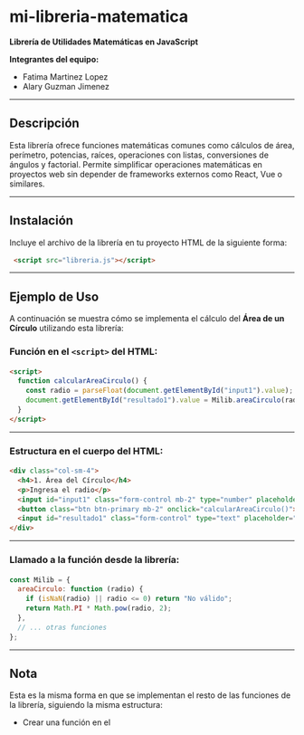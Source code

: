 # mi-libreria-matematica

**Librería de Utilidades Matemáticas en JavaScript**

**Integrantes del equipo:**
- Fatima Martinez Lopez
- Alary Guzman Jimenez

---
## Descripción

Esta librería ofrece funciones matemáticas comunes como cálculos de área, perímetro, potencias, raíces, operaciones con listas, conversiones de ángulos y factorial. Permite simplificar operaciones matemáticas en proyectos web sin depender de frameworks externos como React, Vue o similares.

---

## Instalación

Incluye el archivo de la librería en tu proyecto HTML de la siguiente forma:

```html
 <script src="libreria.js"></script>
````

---


## Ejemplo de Uso

A continuación se muestra cómo se implementa el cálculo del **Área de un Círculo** utilizando esta librería:

### Función en el `<script>` del HTML:

```html
<script>
  function calcularAreaCirculo() {
    const radio = parseFloat(document.getElementById("input1").value);
    document.getElementById("resultado1").value = Milib.areaCirculo(radio);
  }
</script>
```

---

### Estructura en el cuerpo del HTML:

```html
<div class="col-sm-4">
  <h4>1. Área del Círculo</h4>
  <p>Ingresa el radio</p>
  <input id="input1" class="form-control mb-2" type="number" placeholder="Radio">
  <button class="btn btn-primary mb-2" onclick="calcularAreaCirculo()">Calcular</button>
  <input id="resultado1" class="form-control" type="text" placeholder="Resultado" readonly>
</div>
```

---

### Llamado a la función desde la librería:

```js
const Milib = {
  areaCirculo: function (radio) {
    if (isNaN(radio) || radio <= 0) return "No válido";
    return Math.PI * Math.pow(radio, 2);
  },
  // ... otras funciones
};
```

---

## Nota

Esta es la misma forma en que se implementan el resto de las funciones de la librería, siguiendo la misma estructura:

 * Crear una función en el **<script>** que obtenga el valor desde un **input**.  
 * Llamar al método correspondiente de **Milib** para realizar el cálculo.  
 * Mostrar el resultado en un campo de solo lectura.  
Todas las funciones devuelven **"No válido"** si se ingresan datos incorrectos (como radios negativos, listas vacías o valores no numéricos).

---

## Funciones Disponibles

* `areaCirculo(radio)` → Devuelve el área de un círculo.
* `perimetroCirculo(radio)` → Devuelve el perímetro de un círculo.
* `cuadrado(numero)` → Eleva un número al cuadrado.
* `raizCuadrada(numero)` → Devuelve la raíz cuadrada (solo para números ≥ 0).
* `elevado(base, exponente)` → Devuelve la potencia de un número.
* `sumaLista(lista)` → Suma todos los elementos de una lista.
* `promedioLista(lista)` → Calcula el promedio de una lista de números.
* `maximoLista(lista)` → Devuelve el valor máximo de una lista.
* `minimoLista(lista)` → Devuelve el valor mínimo de una lista.
* `conversorGradosADecimales(grados, minutos, segundos)` → Convierte ángulos a decimales.
* `radianesAGrados(radianes)` → Convierte radianes a grados.
* `factorial(n)` → Calcula el factorial de un número entero positivo.

---

## Capturas de Pantalla

A continuación se muestran ejemplos del funcionamiento de la librería:

![opreaciones1](capturas/captura1.png)
![operaciones2](capturas/captura2.png)

Resultado con Dato Inválido.

![Resultado con Dato Inválido](capturas/captura3.png)

## Video

[🔗 Click aquí para ver el video de demostración en YouTube](https://youtu.be/b4sPsHCbRjg)

## GitHub Pages 


